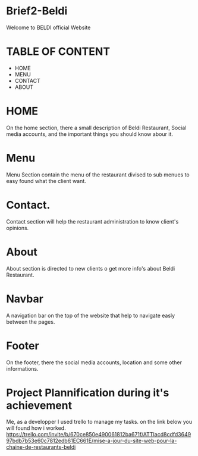# Brief2-Beldi
Welcome to BELDI official Website
# TABLE OF CONTENT  
  - HOME
  - MENU
  - CONTACT
  - ABOUT
# HOME
On the home section, there a small description of Beldi Restaurant, Social media accounts, and the important things you should know abour it.
# Menu
Menu Section contain the menu of the restaurant divised to sub menues to easy found what the client want.
# Contact.
Contact section will help the restaurant administration to know client's opinions.
# About
About section is directed to new clients o get more info's about Beldi Restaurant.
# Navbar
A navigation bar on the top of the website that help to navigate easly between the pages.
# Footer
On the footer, there the social media accounts, location and some other informations.
# Project Plannification during it's achievement
Me, as a developper I used trello to manage my tasks.
on the link below you will found how i worked.
https://trello.com/invite/b/670ce850e490061812ba671f/ATTIacd8cdfd364997bdb7b53e60c7812edb61EC661E/mise-a-jour-du-site-web-pour-la-chaine-de-restaurants-beldi
